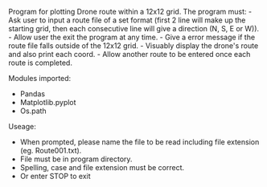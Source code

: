 Program for plotting Drone route within a 12x12 grid.
The program must:
	- Ask user to input a route file of a set format (first 2 line will make up the starting grid, then each consecutive line will give a 	direction (N, S, E or W)).
	- Allow user the exit the program at any time.
	- Give a error message if the route file falls outside of the 12x12 grid.
	- Visuably display the drone's route and also print each coord.
	- Allow another route to be entered once each route is completed.

Modules imported:

- Pandas
- Matplotlib.pyplot
- Os.path

Useage:

- When prompted, please name the file to be read including file extension (eg. Route001.txt).
- File must be in program directory.
- Spelling, case and file extension must be correct.
- Or enter STOP to exit 
